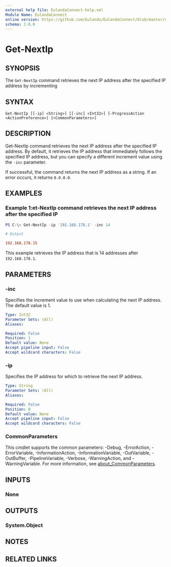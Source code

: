 ```yaml
---
external help file: EulandaConnect-help.xml
Module Name: EulandaConnect
online version: https://github.com/Eulanda/EulandaConnect/blob/master/docs/Get-NextIp.md
schema: 2.0.0
---
```


# Get-NextIp

## SYNOPSIS
The `Get-NextIp` command retrieves the next IP address after the specified IP address by incrementing

## SYNTAX

```
Get-NextIp [[-ip] <String>] [[-inc] <Int32>] [-ProgressAction <ActionPreference>] [<CommonParameters>]
```

## DESCRIPTION
Get-NextIp command retrieves the next IP address after the specified IP address. By default, it retrieves the IP address that immediately follows the specified IP address, but you can specify a different increment value using the `-inc` parameter.

If successful, the command returns the next IP address as a string. If an error occurs, it returns `0.0.0.0`.

## EXAMPLES

### Example 1:et-NextIp command retrieves the next IP address after the specified IP
```powershell
PS C:\> Get-NextIp -ip '192.168.178.1' -inc 14
```

```ini
# Output

192.168.178.15
```

This example retrieves the IP address that is 14 addresses after `192.168.178.1`.

## PARAMETERS

### -inc
Specifies the increment value to use when calculating the next IP address. The default value is 1.

```yaml
Type: Int32
Parameter Sets: (All)
Aliases:

Required: False
Position: 1
Default value: None
Accept pipeline input: False
Accept wildcard characters: False
```

### -ip
Specifies the IP address for which to retrieve the next IP address.

```yaml
Type: String
Parameter Sets: (All)
Aliases:

Required: False
Position: 0
Default value: None
Accept pipeline input: False
Accept wildcard characters: False
```


### CommonParameters
This cmdlet supports the common parameters: -Debug, -ErrorAction, -ErrorVariable, -InformationAction, -InformationVariable, -OutVariable, -OutBuffer, -PipelineVariable, -Verbose, -WarningAction, and -WarningVariable. For more information, see [about_CommonParameters](http://go.microsoft.com/fwlink/?LinkID=113216).

## INPUTS

### None

## OUTPUTS

### System.Object
## NOTES

## RELATED LINKS

